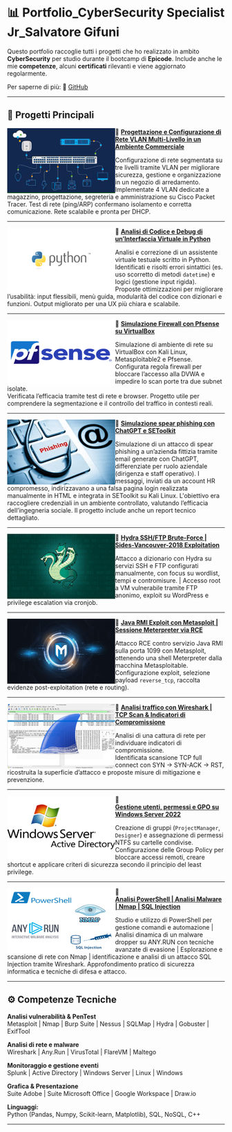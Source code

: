 # 📊 Portfolio_CyberSecurity Specialist Jr_Salvatore Gifuni

Questo portfolio raccoglie tutti i progetti che ho realizzato in ambito **CyberSecurity** per studio durante il bootcamp di **Epicode**. Include anche le mie **competenze**, alcuni **certificati** rilevanti e viene aggiornato regolarmente.

Per saperne di più: 
🔗 [GitHub](https://github.com/SalvatoreGifuni)

---

## 📂 Progetti Principali

<img align="left" width="250" height="150" src="https://github.com/SalvatoreGifuni/Portfolio/blob/main/images/1.png?raw=true"> 🔸
**[Progettazione e Configurazione di Rete VLAN Multi-Livello in un Ambiente Commerciale](https://github.com/SalvatoreGifuni/Portfolio/tree/main/EPICODE_CS0225IT_PROJ/Proj1_VLAN)**

Configurazione di rete segmentata su tre livelli tramite VLAN per migliorare sicurezza, gestione e organizzazione in un negozio di arredamento. Implementate 4 VLAN dedicate a magazzino, progettazione, segreteria e amministrazione su Cisco Packet Tracer. Test di rete (ping/ARP) confermano isolamento e corretta comunicazione. Rete scalabile e pronta per DHCP.

---

<img align="left" width="250" height="150" src="https://github.com/SalvatoreGifuni/Portfolio/blob/main/images/2.png?raw=true"> 🔸 
**[Analisi di Codice e Debug di un’Interfaccia Virtuale in Python](https://github.com/SalvatoreGifuni/Portfolio/tree/main/EPICODE_CS0225IT_PROJ/Proj2_AnalisiPython)**

Analisi e correzione di un assistente virtuale testuale scritto in Python. Identificati e risolti errori sintattici (es. uso scorretto di metodi `datetime`) e logici (gestione input rigida).  
Proposte ottimizzazioni per migliorare l’usabilità: input flessibili, menù guida, modularità del codice con dizionari e funzioni. Output migliorato per una UX più chiara e scalabile.

---

<img align="left" width="250" height="150" src="https://github.com/SalvatoreGifuni/Portfolio/blob/main/images/3.png?raw=true"> 🔸 
**[Simulazione Firewall con Pfsense su VirtualBox](https://github.com/SalvatoreGifuni/Portfolio/tree/main/EPICODE_CS0225IT_PROJ/Proj3_Pfsense)**

Simulazione di ambiente di rete su VirtualBox con Kali Linux, Metasploitable2 e Pfsense.  
Configurata regola firewall per bloccare l’accesso alla DVWA e impedire lo scan porte tra due subnet isolate.  
Verificata l’efficacia tramite test di rete e browser. Progetto utile per comprendere la segmentazione e il controllo del traffico in contesti reali.

---

<img align="left" width="250" height="150" src="https://github.com/SalvatoreGifuni/Portfolio/blob/main/images/4.png?raw=true"> 🔸
**[Simulazione spear phishing con ChatGPT e SEToolkit](https://github.com/SalvatoreGifuni/Portfolio/tree/main/EPICODE_CS0225IT_PROJ/Proj4_EmailPhishing)**

Simulazione di un attacco di spear phishing a un’azienda fittizia tramite email generate con ChatGPT, differenziate per ruolo aziendale (dirigenza e staff operativo). I messaggi, inviati da un account HR compromesso, indirizzavano a una falsa pagina login realizzata manualmente in HTML e integrata in SEToolkit su Kali Linux. L'obiettivo era raccogliere credenziali in un ambiente controllato, valutando l’efficacia dell’ingegneria sociale. Il progetto include anche un report tecnico dettagliato.

---

<img align="left" width="250" height="150" src="https://github.com/SalvatoreGifuni/Portfolio/blob/main/images/5.png?raw=true"> 🔸
**[Hydra SSH/FTP Brute-Force | Sides-Vancouver-2018 Exploitation](https://github.com/SalvatoreGifuni/Portfolio/tree/main/EPICODE_CS0225IT_PROJ/Proj5_Hydra_BlaxBox_SidesVancouver)**

Attacco a dizionario con Hydra su servizi SSH e FTP configurati manualmente, con focus su wordlist, tempi e contromisure. |
Accesso root a VM vulnerabile tramite FTP anonimo, exploit su WordPress e privilege escalation via cronjob.

---

<img align="left" width="250" height="150" src="https://github.com/SalvatoreGifuni/Portfolio/blob/main/images/6.png?raw=true">🔸 
**[Java RMI Exploit con Metasploit | Sessione Meterpreter via RCE](https://github.com/SalvatoreGifuni/Portfolio/tree/main/EPICODE_CS0225IT_PROJ/Proj6_Metasploit)**

Attacco RCE contro servizio Java RMI sulla porta 1099 con Metasploit, ottenendo una shell Meterpreter dalla macchina Metasploitable.  
Configurazione exploit, selezione payload `reverse_tcp`, raccolta evidenze post-exploitation (rete e routing).

---

<img align="left" width="250" height="150" src="https://github.com/SalvatoreGifuni/Portfolio/blob/main/images/7.png?raw=true">🔸
**[Analisi traffico con Wireshark | TCP Scan & Indicatori di Compromissione](https://github.com/SalvatoreGifuni/Portfolio/tree/main/EPICODE_CS0225IT_PROJ/Proj7_Wireshark)**

Analisi di una cattura di rete per individuare indicatori di compromissione.  
Identificata scansione TCP full connect con SYN → SYN-ACK → RST, ricostruita la superficie d’attacco e proposte misure di mitigazione e prevenzione.

---

<img align="left" width="250" height="150" src="https://github.com/SalvatoreGifuni/Portfolio/blob/main/images/8.png?raw=true">🔸  
**[Gestione utenti, permessi e GPO su Windows Server 2022](https://github.com/SalvatoreGifuni/Portfolio/tree/main/EPICODE_CS0225IT_PROJ/Proj8_WindowsServer_ActiveDiectory)**

Creazione di gruppi (`ProjectManager`, `Designer`) e assegnazione di permessi NTFS su cartelle condivise.  
Configurazione delle Group Policy per bloccare accessi remoti, creare shortcut e applicare criteri di sicurezza secondo il principio del least privilege.

---

<img align="left" width="250" height="150" src="https://github.com/SalvatoreGifuni/Portfolio/blob/main/images/9.png?raw=true">🔸  
**[Analisi PowerShell | Analisi Malware | Nmap | SQL Injection](https://github.com/SalvatoreGifuni/Portfolio/tree/main/EPICODE_CS0225IT_PROJ/Proj9_PowerShell_Nmap_AnyRun_SQLi)**

Studio e utilizzo di PowerShell per gestione comandi e automazione | Analisi dinamica di un malware dropper su ANY.RUN con tecniche avanzate di evasione | Esplorazione e scansione di rete con Nmap | identificazione e analisi di un attacco SQL Injection tramite Wireshark.
Approfondimento pratico di sicurezza informatica e tecniche di difesa e attacco.

---

## ⚙️ Competenze Tecniche

**Analisi vulnerabilità & PenTest**  
Metasploit | Nmap | Burp Suite | Nessus | SQLMap | Hydra | Gobuster | ExifTool

**Analisi di rete e malware**  
Wireshark | Any.Run | VirusTotal | FlareVM | Maltego

**Monitoraggio e gestione eventi**  
Splunk | Active Directory | Windows Server | Linux | Windows

**Grafica & Presentazione**  
Suite Adobe | Suite Microsoft Office | Google Workspace | Draw.io

**Linguaggi:**  
Python (Pandas, Numpy, Scikit-learn, Matplotlib), SQL, NoSQL, C++

---


